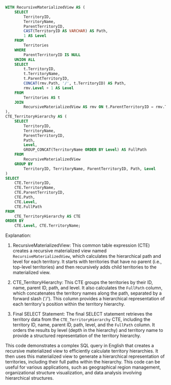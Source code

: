 ```sql
WITH RecursiveMaterializedView AS (
    SELECT
        TerritoryID,
        TerritoryName,
        ParentTerritoryID,
        CAST(TerritoryID AS VARCHAR) AS Path,
        1 AS Level
    FROM
        Territories
    WHERE
        ParentTerritoryID IS NULL
    UNION ALL
    SELECT
        t.TerritoryID,
        t.TerritoryName,
        t.ParentTerritoryID,
        CONCAT(rmv.Path, '/', t.TerritoryID) AS Path,
        rmv.Level + 1 AS Level
    FROM
        Territories AS t
    JOIN
        RecursiveMaterializedView AS rmv ON t.ParentTerritoryID = rmv.TerritoryID
),
CTE_TerritoryHierarchy AS (
    SELECT
        TerritoryID,
        TerritoryName,
        ParentTerritoryID,
        Path,
        Level,
        GROUP_CONCAT(TerritoryName ORDER BY Level) AS FullPath
    FROM
        RecursiveMaterializedView
    GROUP BY
        TerritoryID, TerritoryName, ParentTerritoryID, Path, Level
)
SELECT
    CTE.TerritoryID,
    CTE.TerritoryName,
    CTE.ParentTerritoryID,
    CTE.Path,
    CTE.Level,
    CTE.FullPath
FROM
    CTE_TerritoryHierarchy AS CTE
ORDER BY
    CTE.Level, CTE.TerritoryName;
```

Explanation:

1. RecursiveMaterializedView: This common table expression (CTE) creates a recursive materialized view named `RecursiveMaterializedView`, which calculates the hierarchical path and level for each territory. It starts with territories that have no parent (i.e., top-level territories) and then recursively adds child territories to the materialized view.

2. CTE_TerritoryHierarchy: This CTE groups the territories by their ID, name, parent ID, path, and level. It also calculates the `FullPath` column, which concatenates the territory names along the path, separated by a forward slash ('/'). This column provides a hierarchical representation of each territory's position within the territory hierarchy.

3. Final SELECT Statement: The final SELECT statement retrieves the territory data from the `CTE_TerritoryHierarchy` CTE, including the territory ID, name, parent ID, path, level, and the `FullPath` column. It orders the results by level (depth in the hierarchy) and territory name to provide a structured representation of the territory hierarchy.

This code demonstrates a complex SQL query in English that creates a recursive materialized view to efficiently calculate territory hierarchies. It then uses this materialized view to generate a hierarchical representation of territories, including their full paths within the hierarchy. This code can be useful for various applications, such as geographical region management, organizational structure visualization, and data analysis involving hierarchical structures.